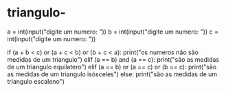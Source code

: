 # triangulo-
a = int(input("digite um numero: "))
b = int(input("digite um numero: "))
c = int(input("digite um numero: "))

if (a + b < c) or (a + c < b) or (b + c < a):
    print("os numeros não são medidas de um triangulo")
elif (a == b) and (a == c):
    print("são as medidas de um triangulo equilatero")
elif (a == b) or (a == c) or (b == c):
    print("são as medidas de um triangulo isósceles")
else:
    print("são as medidas de um triangulo escaleno")

